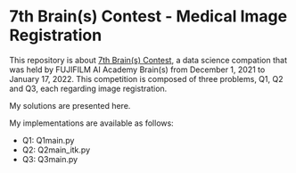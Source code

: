 # 7th Brain(s) Contest - Medical Image Registration

This repository is about [7th Brain(s) Contest](https://athletix.run/challenges/EoguFmlFr), 
a data science compation that was held by FUJIFILM AI Academy Brain(s) 
from December 1, 2021 to January 17, 2022. 
This competition is composed of three problems, Q1, Q2 and Q3, each regarding image registration. 


My solutions are presented here. 

My implementations are available as follows: 
- Q1: Q1main.py
- Q2: Q2main_itk.py
- Q3: Q3main.py
